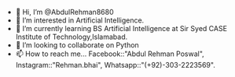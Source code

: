 - 👋 Hi, I’m @AbdulRehman8680
- 👀 I’m interested in Artificial Intelligence.
- 🌱 I’m currently learning BS Artificial Intelligence at Sir Syed CASE Institute of Technology,Islamabad.
- 💞️ I’m looking to collaborate on Python
- 📫 How to reach me... Facebook::"Abdul Rehman Poswal", Instagram::"Rehman.bhai", Whatsapp::"(+92)-303-2223569".

<!---
AbdulRehman8680/AbdulRehman8680 is a ✨ special ✨ repository because its `README.md` (this file) appears on your GitHub profile.
You can click the Preview link to take a look at your changes.
--->
